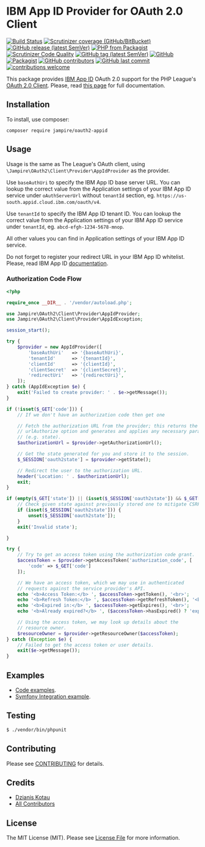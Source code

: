 # IBM App ID Provider for OAuth 2.0 Client

[![Build Status](https://travis-ci.org/Jampire/oauth2-appid.svg?branch=master)](https://travis-ci.org/Jampire/oauth2-appid)
[![Scrutinizer coverage (GitHub/BitBucket)](https://img.shields.io/scrutinizer/coverage/g/Jampire/oauth2-appid?style=flat-square)](https://scrutinizer-ci.com/g/Jampire/oauth2-appid/code-structure/master)
[![GitHub release (latest SemVer)](https://img.shields.io/github/v/release/jampire/oauth2-appid?style=flat-square)](https://github.com/Jampire/oauth2-appid/releases)
[![PHP from Packagist](https://img.shields.io/packagist/php-v/Jampire/oauth2-appid?style=flat-square)](https://packagist.org/packages/jampire/oauth2-appid)
[![Scrutinizer Code Quality](https://scrutinizer-ci.com/g/Jampire/oauth2-appid/badges/quality-score.png?b=master)](https://scrutinizer-ci.com/g/Jampire/oauth2-appid/?branch=master)
[![GitHub tag (latest SemVer)](https://img.shields.io/github/v/tag/Jampire/oauth2-appid?sort=semver&style=flat-square)](https://github.com/Jampire/oauth2-appid/releases)
[![GitHub](https://img.shields.io/github/license/Jampire/oauth2-appid?style=flat-square)](LICENSE)
[![Packagist](https://img.shields.io/packagist/dt/Jampire/oauth2-appid?style=flat-square)](https://packagist.org/packages/jampire/oauth2-appid)
[![GitHub contributors](https://img.shields.io/github/contributors/Jampire/oauth2-appid?style=flat-square)](https://github.com/Jampire/oauth2-appid/graphs/contributors)
[![GitHub last commit](https://img.shields.io/github/last-commit/Jampire/oauth2-appid?style=flat-square)](https://github.com/Jampire/oauth2-appid/commits/master)
[![contributions welcome](https://img.shields.io/badge/contributions-welcome-brightgreen.svg?style=flat-square)](https://github.com/Jampire/oauth2-appid/issues)

This package provides [IBM App ID](https://cloud.ibm.com/catalog/services/app-id#about) OAuth 2.0 support for the PHP League's [OAuth 2.0 Client](https://github.com/thephpleague/oauth2-client).
Please, read [this page](https://dzianiskotau.com/blog/php/ibm-app-id-provider-oauth2-client/) for full documentation.

## Installation

To install, use composer:

```
composer require jampire/oauth2-appid
```

## Usage

Usage is the same as The League's OAuth client, using `\Jampire\OAuth2\Client\Provider\AppIdProvider` as the provider.

Use `baseAuthUri` to specify the IBM App ID base server URL. You can lookup the correct value from the Application settings of your IBM App ID service under `oAuthServerUrl` without `tenantId` section, eg. `https://us-south.appid.cloud.ibm.com/oauth/v4`.

Use `tenantId` to specify the IBM App ID tenant ID. You can lookup the correct value from the Application settings of your IBM App ID service under `tenantId`, eg. `abcd-efgh-1234-5678-mnop`.

All other values you can find in Application settings of your IBM App ID service.

Do not forget to register your redirect URL in your IBM App ID whitelist. Please, read IBM App ID [documentation](https://cloud.ibm.com/docs/services/appid?topic=appid-getting-started).

### Authorization Code Flow

```php
<?php

require_once __DIR__ . '/vendor/autoload.php';

use Jampire\OAuth2\Client\Provider\AppIdProvider;
use Jampire\OAuth2\Client\Provider\AppIdException;

session_start();

try {
    $provider = new AppIdProvider([
        'baseAuthUri'   => '{baseAuthUri}',
        'tenantId'      => '{tenantId}',
        'clientId'      => '{clientId}',
        'clientSecret'  => '{clientSecret}',
        'redirectUri'   => '{redirectUri}',
    ]);
} catch (AppIdException $e) {
    exit('Failed to create provider: ' . $e->getMessage());
}

if (!isset($_GET['code'])) {
    // If we don't have an authorization code then get one

    // Fetch the authorization URL from the provider; this returns the
    // urlAuthorize option and generates and applies any necessary parameters
    // (e.g. state).
    $authorizationUrl = $provider->getAuthorizationUrl();

    // Get the state generated for you and store it to the session.
    $_SESSION['oauth2state'] = $provider->getState();

    // Redirect the user to the authorization URL.
    header('Location: ' . $authorizationUrl);
    exit;
}

if (empty($_GET['state']) || (isset($_SESSION['oauth2state']) && $_GET['state'] !== $_SESSION['oauth2state'])) {
    // Check given state against previously stored one to mitigate CSRF attack
    if (isset($_SESSION['oauth2state'])) {
        unset($_SESSION['oauth2state']);
    }
    exit('Invalid state');

}

try {
    // Try to get an access token using the authorization code grant.
    $accessToken = $provider->getAccessToken('authorization_code', [
        'code' => $_GET['code']
    ]);

    // We have an access token, which we may use in authenticated
    // requests against the service provider's API.
    echo '<b>Access Token:</b> ', $accessToken->getToken(), '<br>';
    echo '<b>Refresh Token:</b> ', $accessToken->getRefreshToken(), '<br>';
    echo '<b>Expired in:</b> ', $accessToken->getExpires(), '<br>';
    echo '<b>Already expired?</b> ', ($accessToken->hasExpired() ? 'expired' : 'not expired'), '<br>';

    // Using the access token, we may look up details about the
    // resource owner.
    $resourceOwner = $provider->getResourceOwner($accessToken);
} catch (Exception $e) {
    // Failed to get the access token or user details.
    exit($e->getMessage());
}

```

## Examples
- [Code examples](docs/examples).
- [Symfony Integration example](docs/FrameworkIntegration/Symfony).

## Testing

``` bash
$ ./vendor/bin/phpunit
```

## Contributing

Please see [CONTRIBUTING](https://github.com/Jampire/oauth2-appid/blob/master/CONTRIBUTING.md) for details.


## Credits

- [Dzianis Kotau](https://github.com/Jampire)
- [All Contributors](https://github.com/Jampire/oauth2-appid/graphs/contributors)


## License

The MIT License (MIT). Please see [License File](https://github.com/Jampire/oauth2-appid/blob/master/LICENSE) for more information.
